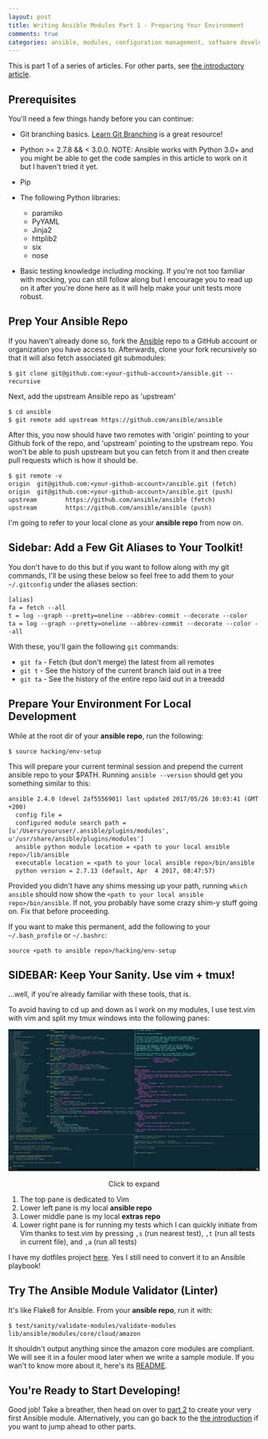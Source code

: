 ```yaml
---
layout: post
title: Writing Ansible Modules Part 1 - Preparing Your Environment
comments: true
categories: ansible, modules, configuration management, software development, automated testing, code coverage, agile, tdd, bdd
---
```

This is part 1 of a series of articles. For other parts, see
[the introductory article](/2016/06/writing-ansible-modules-with-tests.html).


## Prerequisites

You'll need a few things handy before you can continue:

- Git branching basics. [Learn Git Branching](http://learngitbranching.js.org)
  is a great resource!

- Python >= 2.7.8 && < 3.0.0. NOTE: Ansible works with Python 3.0+ and you
  might be able to get the code samples in this article to work on it but I
  haven't tried it yet.

- Pip

- The following Python libraries:
    - paramiko
    - PyYAML
    - Jinja2
    - httplib2
    - six
    - nose

- Basic testing knowledge including mocking. If you're not too familiar with
  mocking, you can still follow along but I encourage you to read up on it
  after you're done here as it will help make your unit tests more robust.


## Prep Your Ansible Repo

If you haven't already done so, fork the [Ansible](https://github.com/ansible/ansible)
repo to a GitHub account or organization you have access to. Afterwards, clone your
fork recursively so that it will also fetch associated git submodules:

    $ git clone git@github.com:<your-github-account>/ansible.git --recursive

Next, add the upstream Ansible repo as 'upstream'

    $ cd ansible
    $ git remote add upstream https://github.com/ansible/ansible

After this, you now should have two remotes with 'origin' pointing to your Github
fork of the repo, and 'upstream' pointing to the upstream repo. You won't be
able to push upstream but you can fetch from it and then create pull requests
which is how it should be.

    $ git remote -v
    origin  git@github.com:<your-github-account>/ansible.git (fetch)
    origin  git@github.com:<your-github-account>/ansible.git (push)
    upstream        https://github.com/ansible/ansible (fetch)
    upstream        https://github.com/ansible/ansible (push)

I'm going to refer to your local clone as your  **ansible repo** from now on.


## Sidebar: Add a Few Git Aliases to Your Toolkit!

You don't have to do this but if you want to follow along with my
git commands, I'll be using these below so feel free to add them to
your `~/.gitconfig` under the aliases section:

    [alias]
    fa = fetch --all
    t = log --graph --pretty=oneline --abbrev-commit --decorate --color
    ta = log --graph --pretty=oneline --abbrev-commit --decorate --color --all

With these, you'll gain the following `git` commands:

- `git fa` - Fetch (but don't merge) the latest from all remotes
- `git t` - See the history of the current branch laid out in a tree
- `git ta` - See the history of the entire repo laid out in a treeadd


## Prepare Your Environment For Local Development

While at the root dir of your **ansible repo**, run the following:

    $ source hacking/env-setup

This will prepare your current terminal session and prepend the current
ansible repo to your $PATH. Running `ansible --version` should get you
something similar to this:

    ansible 2.4.0 (devel 2af5556901) last updated 2017/05/26 10:03:41 (GMT +200)
      config file =
      configured module search path = [u'/Users/youruser/.ansible/plugins/modules', u'/usr/share/ansible/plugins/modules']
      ansible python module location = <path to your local ansible repo>/lib/ansible
      executable location = <path to your local ansible repo>/bin/ansible
      python version = 2.7.13 (default, Apr  4 2017, 08:47:57)

Provided you didn't have any shims messing up your path, running
`which ansible` should now show the `<path to your local ansible repo>/bin/ansible`.
If not, you probably have some crazy shim-y stuff going on. Fix that before proceeding.

If you want to make this permanent, add the following to your `~/.bash_profile` or
`~/.bashrc`:

    source <path to ansible repo>/hacking/env-setup

## SIDEBAR: Keep Your Sanity. Use vim + tmux!

...well, if you're already familiar with these tools, that is.

To avoid having to cd up and down as I work on my modules, I use test.vim
with vim and split my tmux windows into the following panes:

[![](/assets/images/ansible-vim-tmux.png)](/assets/images/ansible-vim-tmux.png)
<center>Click to expand</center>

1. The top pane is dedicated to Vim
2. Lower left pane is my local **ansible repo**
3. Lower middle pane is my local **extras repo**
4. Lower right pane is for running my tests which I can quickly initiate
   from Vim thanks to test.vim by pressing `,s` (run nearest test),
   `,t` (run all tests in current file), and `,a` (run all tests)

I have my dotfiles project [here](https://github.com/relaxdiego/dotfiles). Yes
I still need to convert it to an Ansible playbook!


## Try The Ansible Module Validator (Linter)

It's like Flake8 for Ansible. From your **ansible repo**, run it with:

    $ test/sanity/validate-modules/validate-modules lib/ansible/modules/core/cloud/amazon

It shouldn't output anything since the amazon core modules are compliant.
We will see it in a fouler mood later when we write a sample module. If you
wan't to know more about it, here's its [README](https://github.com/ansible/ansible/tree/devel/test/sanity/validate-modules).


## You're Ready to Start Developing!

Good job! Take a breather, then head on over to
[part 2](writing-ansible-modules-002.html) to create your very first
Ansible module. Alternatively, you can go back to the
[the introduction](/2016/06/writing-ansible-modules-with-tests.html)
if you want to jump ahead to other parts.
